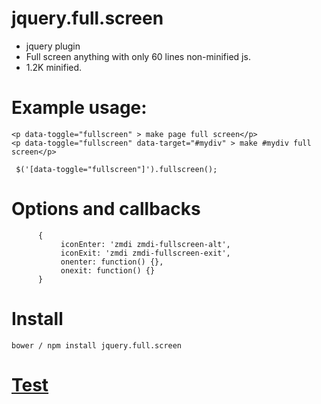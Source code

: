 # jquery.full.screen
- jquery plugin
- Full screen anything with only 60 lines non-minified js.
- 1.2K minified.


# Example usage:

    <p data-toggle="fullscreen" > make page full screen</p>
    <p data-toggle="fullscreen" data-target="#mydiv" > make #mydiv full screen</p>

     $('[data-toggle="fullscreen"]').fullscreen();


# Options and callbacks

          {
               iconEnter: 'zmdi zmdi-fullscreen-alt',
               iconExit: 'zmdi zmdi-fullscreen-exit',
               onenter: function() {},
               onexit: function() {}
          }


# Install

    bower / npm install jquery.full.screen

# [Test](http://p34eu.github.io/jquery.full.screen/)
